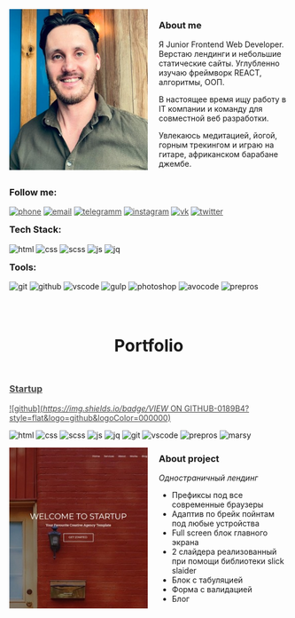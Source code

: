 <style type="text/css">
	
/* Измененные стили темы */

	header {
		background: #051F32 !important;
	}

	h3 {
		margin-top: 10px !important; 
	}

	a {
		color: #474747;
		transition: all 0.5s ease 0s;
	}

	a:hover {
		text-decoration: none;
		color: #0D70A3;
	}

	a:visited {
	text-decoration: none;
	}

	a:focus,
	a:active {
	outline: none;
	}

	aside#sidebar {
		display:none !important;
	}

	#main-content {
    float: none;
    width: 100% !important;
	}

	#main-content h3:before, #main-content h2:before {
		padding-right: 0;
    	margin-left: 0;
    	content: none;
	}

/* Собственные стили */

	.about__row {
		display:flex;
		align-items:center;
	}

	.about__myphoto {
		position:relative;
		margin: 0px 20px 20px 0px; 
		flex: 0 0 250px;
		height: 290px;	
	}

	.about__img {
		position: absolute;
    	width: 100%;
    	height: 100%;
    	top: 0;
    	left: 0;
    	-o-object-fit: cover;
    	object-fit: cover;
	}

	.startup__title {
		text-align:center;
		font-size: 30px !important;
		margin: 80px 0 50px 0;
	}

	.startup__row {
		display:flex;
	}

	.startup__img {
		position:relative;
		flex: 0 0 250px;
		height: 290px;
		margin: 0 20px 0 0;
	}

	.startup__img>img {
		position: absolute;
    	width: 100%;
    	height: 100%;
    	top: 0;
    	left: 0;
    	-o-object-fit: cover;
    	object-fit: cover;
	}

	span {
		font-style:italic;
	}

/* Медиа запросы */

	@media (max-width:768px) {
		.about__row {
			flex-direction:column;
		}
		.about__myphoto {
			margin: 0px 0px 10px 0px; 
			flex: 0 0 290px;
			width: 250px;	
		}
		.startup__row {
			flex-direction:column;
		}
		.startup__img {
			flex: 0 0 250px;
			width: 100%;
			margin: 0 0 10px 0;
		}
		.startup__title {
			margin: 50px 0 50px 0;
		}
	}

	@media (max-width: 424px) {
		.about__myphoto {
			flex: 0 0 240px;
			width: 200px;	
		}
	}
</style>

<!-- Блок краткой информации обо мне -->

<div class="about__row">
	<div class="about__myphoto"><img class="about__img" src="img/myphoto.jpg"/></div>
	<div class="about__description">
		<h3> About me </h3>
		<p>Я Junior Frontend Web Developer. Верстаю лендинги и небольшие статические сайты. Углубленно изучаю фреймворк REACT, алгоритмы, ООП.</p>
		<p>В настоящее время ищу работу в IT компании и команду для совместной веб разработки.</p>
		<p>Увлекаюсь медитацией, йогой, горным трекингом и играю на гитаре, африканском барабане джембе.</p>
	</div>
</div>

<!-- Блок контактов -->

<h3>Follow me:</h3>

[![phone](https://img.shields.io/badge/PHONE_+7_(988)_570_72_57-7A8573?style=flat&logo=apple&logoColor=D9D9D9)](tel:+79885707257)
[![email](https://img.shields.io/badge/EMAIL_larionovanton05@gmail.com-7A8573?style=flat&logo=gmail&logoColor=F44336)](mailto:larionovanton05@gmail.com)
[![telegramm](https://img.shields.io/badge/TELEGRAMM-7A8573?style=flat&logo=telegram&logoColor=1D97C9)](https://t.me/AntonLarionov1)
[![instagram](https://img.shields.io/badge/INSTARAM-7A8573?style=flat&logo=instagram&logoColor=B83092)](https://www.instagram.com/seignior.anlarion/)
[![vk](https://img.shields.io/badge/VKONTACTE-7A8573?style=flat&logo=vk&logoColor=5181B8)](https://vk.com/larionov66)
[![twitter](https://img.shields.io/badge/TWITTER-7A8573?style=flat&logo=twitter&logoColor=209BF3)](https://twitter.com/larionov_anton1)

<!-- Блок стека технологий -->

<h3>Tech Stack:</h3>

![html](https://img.shields.io/badge/HTML5-7A8573?style=flat&logo=html5&logoColor=E34F26)
![css](https://img.shields.io/badge/CSS3-7A8573?style=flat&logo=css3&logoColor=117B11)
![scss](https://img.shields.io/badge/SCSS-7A8573?style=flat&logo=sass&logoColor=D05385)
![js](https://img.shields.io/badge/JAVASCRIPT-7A8573?style=flat&logo=javascript&logoColor=F7E01D)
![jq](https://img.shields.io/badge/JQUERY-7A8573?style=flat&logo=jquery&logoColor=193657)

<h3>Tools:</h3>

![git](https://img.shields.io/badge/GIT-7A8573?style=flat&logo=git&logoColor=DF4C37)
![github](https://img.shields.io/badge/GITHUB-7A8573?style=flat&logo=github&logoColor=000000)
![vscode](https://img.shields.io/badge/VSCODE-7A8573?style=flat&logo=Visualstudio&logoColor=0278CB)
![gulp](https://img.shields.io/badge/GULP-7A8573?style=flat&logo=gulp&logoColor=E84C51)
![photoshop](https://img.shields.io/badge/PHOTOSHOP-7A8573?style=flat&logo=adobephotoshop&logoColor=001E36)
![avocode](https://img.shields.io/badge/AVOCODE-7A8573?style=flat&logo=adobephotoshop&logoColor=00BD87)
![prepros](https://img.shields.io/badge/PREPROS-7A8573?style=flat&logo=webpack&logoColor=20C4E1)



<!-- Блок проекта startup -->

<h2 class="startup__title">Portfolio</h2>
<h3><a href="https://larionov-anton.github.io/startup/">Startup</a></h3>

[![github](https://img.shields.io/badge/VIEW ON GITHUB-0189B4?style=flat&logo=github&logoColor=000000)](https://github.com/Larionov-Anton/startup)

![html](https://img.shields.io/badge/HTML5-701E16?style=plastic&logo=html5&logoColor=E34F26)
![css](https://img.shields.io/badge/CSS3-701E16?style=plastic&logo=css3&logoColor=117B11)
![scss](https://img.shields.io/badge/SCSS-701E16?style=plastic&logo=sass&logoColor=D05385)
![js](https://img.shields.io/badge/JAVASCRIPT-701E16?style=plastic&logo=javascript&logoColor=F7E01D)
![jq](https://img.shields.io/badge/JQUERY-701E16?style=plastic&logo=jquery&logoColor=193657)
![git](https://img.shields.io/badge/GIT-701E16?style=plastic&logo=git&logoColor=DF4C37)
![vscode](https://img.shields.io/badge/VSCODE-701E16?style=plastic&logo=Visualstudio&logoColor=0278CB)
![prepros](https://img.shields.io/badge/PREPROS-701E16?style=plastic&logo=webpack&logoColor=20C4E1)
![marsy](https://img.shields.io/badge/MARSY-701E16?style=plastic&logo=adobephotoshop&logoColor=FCEC7D)

<div class="startup__row">
	<a href="https://larionov-anton.github.io/startup/" class="startup__img"><img src="img/startup.jpg"/></a>
	<div class="startup__description">
		<h3>About project</h3>
		<p><span>Одностраничный лендинг</span></p>
		<ul>
			<li>Префиксы под все современные браузеры</li>
			<li>Адаптив по брейк пойнтам под любые устройства </li>
			<li>Full screen блок главного экрана</li>
			<li>2 слайдера реализованный при помощи библиотеки slick slaider</li>
			<li>Блок с табуляцией</li>
			<li>Форма с валидацией</li>
			<li>Блог</li>
			</ul>
		</div>
	</div>





